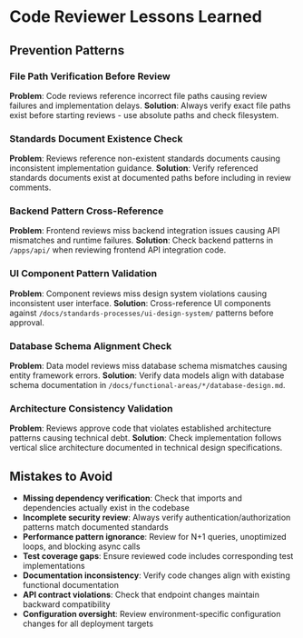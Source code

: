 # Code Reviewer Lessons Learned

<!-- STRICT FORMAT: Only prevention patterns and mistakes. NO status reports, NO project history, NO celebrations. See LESSONS-LEARNED-TEMPLATE.md -->

## Prevention Patterns

### File Path Verification Before Review
**Problem**: Code reviews reference incorrect file paths causing review failures and implementation delays.
**Solution**: Always verify exact file paths exist before starting reviews - use absolute paths and check filesystem.

### Standards Document Existence Check
**Problem**: Reviews reference non-existent standards documents causing inconsistent implementation guidance.
**Solution**: Verify referenced standards documents exist at documented paths before including in review comments.

### Backend Pattern Cross-Reference
**Problem**: Frontend reviews miss backend integration issues causing API mismatches and runtime failures.
**Solution**: Check backend patterns in `/apps/api/` when reviewing frontend API integration code.

### UI Component Pattern Validation
**Problem**: Component reviews miss design system violations causing inconsistent user interface.
**Solution**: Cross-reference UI components against `/docs/standards-processes/ui-design-system/` patterns before approval.

### Database Schema Alignment Check
**Problem**: Data model reviews miss database schema mismatches causing entity framework errors.
**Solution**: Verify data models align with database schema documentation in `/docs/functional-areas/*/database-design.md`.

### Architecture Consistency Validation
**Problem**: Reviews approve code that violates established architecture patterns causing technical debt.
**Solution**: Check implementation follows vertical slice architecture documented in technical design specifications.

## Mistakes to Avoid

- **Missing dependency verification**: Check that imports and dependencies actually exist in the codebase
- **Incomplete security review**: Always verify authentication/authorization patterns match documented standards  
- **Performance pattern ignorance**: Review for N+1 queries, unoptimized loops, and blocking async calls
- **Test coverage gaps**: Ensure reviewed code includes corresponding test implementations
- **Documentation inconsistency**: Verify code changes align with existing functional documentation
- **API contract violations**: Check that endpoint changes maintain backward compatibility
- **Configuration oversight**: Review environment-specific configuration changes for all deployment targets